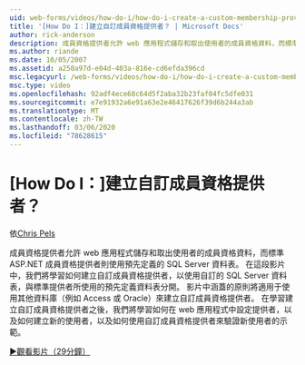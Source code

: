 ```yaml
---
uid: web-forms/videos/how-do-i/how-do-i-create-a-custom-membership-provider
title: '[How Do I：]建立自訂成員資格提供者？ | Microsoft Docs'
author: rick-anderson
description: 成員資格提供者允許 web 應用程式儲存和取出使用者的成員資格資料，而標準 ASP.NET 成員資格提供者則使用預先定義的 。
ms.author: riande
ms.date: 10/05/2007
ms.assetid: a250a97d-e04d-403a-816e-cd6efda396cd
msc.legacyurl: /web-forms/videos/how-do-i/how-do-i-create-a-custom-membership-provider
msc.type: video
ms.openlocfilehash: 92adf4ece68c64d5f2aba32b23faf04fc5dfe031
ms.sourcegitcommit: e7e91932a6e91a63e2e46417626f39d6b244a3ab
ms.translationtype: MT
ms.contentlocale: zh-TW
ms.lasthandoff: 03/06/2020
ms.locfileid: "78628615"
---
```

# <a name="how-do-i-create-a-custom-membership-provider"></a>[How Do I：]建立自訂成員資格提供者？

依[Chris Pels](https://twitter.com/chrispels)

成員資格提供者允許 web 應用程式儲存和取出使用者的成員資格資料，而標準 ASP.NET 成員資格提供者則使用預先定義的 SQL Server 資料表。 在這段影片中，我們將學習如何建立自訂成員資格提供者，以使用自訂的 SQL Server 資料表，與標準提供者所使用的預先定義資料表分開。 影片中涵蓋的原則將適用于使用其他資料庫（例如 Access 或 Oracle）來建立自訂成員資格提供者。 在學習建立自訂成員資格提供者之後，我們將學習如何在 web 應用程式中設定提供者，以及如何建立新的使用者，以及如何使用自訂成員資格提供者來驗證新使用者的示範。

[&#9654;觀看影片（29分鐘）](https://channel9.msdn.com/Blogs/ASP-NET-Site-Videos/how-do-i-create-a-custom-membership-provider)
